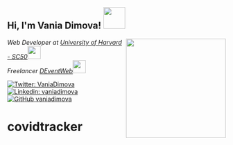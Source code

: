 <h2> Hi, I'm Vania Dimova! <img src="https://media.giphy.com/media/mGcNjsfWAjY5AEZNw6/giphy.gif" width="50"></h2>
<img align='right' src="https://media.giphy.com/media/ieyl9zmCjO4b4t6qoY/giphy.gif" width="230">
<p><em>Web Developer at <a href="http://www.unb.br">University of Harvard - SC50</a><img src="https://media.giphy.com/media/fYSnHlufseco8Fh93Z/giphy.gif" width="30"></br>Freelancer <a href="https://www.deventweb.com">DEventWeb</a><img src="https://media.giphy.com/media/WUlplcMpOCEmTGBtBW/giphy.gif" width="30"> 
</em></p>

[![Twitter: VaniaDimova](https://img.shields.io/twitter/follow/VaniaDimova?style=social)](https://twitter.com/12Dimov)
[![Linkedin: vaniadimova](https://img.shields.io/badge/-vaniadimova-blue?style=flat-square&logo=Linkedin&logoColor=white&link=https://https://www.linkedin.com/in/vandim/)](https://www.linkedin.com/in/vaniadimova/)
[![GitHub vaniadimova](https://img.shields.io/github/followers/vania?label=follow&style=social)](https://github.com/vaniadimova/)

# covidtracker
